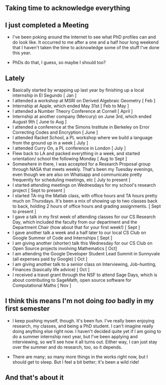 ## Taking time to acknowledge everything

## I just completed a Meeting
- I've been poking around the Internet to see what PhD profiles can and do look like. 
  It occurred to me after a one and a half hour long weekend that I haven't taken the time to acknowledge 
  some of the stuff I've done this year.
  
- PhDs do that, I guess, so maybe I should too?
  
## Lately

- Basically started by wrapping up last year by finishing up a local internship in El Segundo [ Jan ]
- I attended a workshop at MSRI on Derived Algebraic Geometry [ Feb ]
- Internship at Apple, which ended May 31st [ Feb to May ]
- I attended a Number Theory Conference at Cornell [ April ]
- Internship at another company (Mercury) on June 3rd, which ended August 9th [ June to Aug ]
- I attended a conference at the Simons Institute in Berkeley on Error Correcting Codes and Encryption [ June ]
- I attended Racket School, a PL workshop where we build a language from the ground up in a week [ July ]
- I attended Curry On, a PL conference in London [ July ]
- Flew back to LA and packed everything in a week, and started orientation/ school the following Monday [ Aug to Sept ]
- Somewhere in there, I was accepted for a Research Proposal group through NASA that meets weekly. 
  That's been my Tuesday evenings, even though we are also on Whatsapp and communicate pretty
  frequently for scheduling meetings, etc [ July to present ]
- I started attending meetings on Wednesdays for my school's research project [ Sept to present ] 
- I started TA-ing the Matlab class, with office hours and TA hours pretty much on Thursdays. It's been a mix
  of showing up to two classes back to back, holding 2 hours of office hours and grading assignments. [ Sept to present ]
- I gave a talk in my first week of attending classes for our CS Research Day, which included the faculty from
  our department and the Department Chair (how about that for your first week!) [ Sept ] 
- I gave another talk a week and a half later to our local CS Club on Google Summer of Code and Internships [ Sept ]
- I am giving another (shorter) talk this Wednesday for our CS Club on Open Source projects involving Mathematics [ Oct]
- I am attending the Google Developer Student Lead Summit in Sunnyvale (all expenses paid by Google) [ Oct ]
- I am giving another talk to a senior class on Interviewing, Job-hunting, Finances (basically life advice) [ Oct ] 
- I received a travel grant through the NSF to attend Sage Days, which is about contributing to SageMath,
  open source software for Computational Maths [ Nov ]
  
## I think this means I'm not doing *too* badly in my first semester

- I keep pushing myself, though. It's been fun. I've really been enjoying research, my classes, and being a PhD student.
  I can't imagine really doing anything else right now. I haven't decided quite yet if I am going to do a summer internship
  next year, but I've been applying and interviewing, so we'll see how it all turns out. Either way, I can just stay over
  the summer and do research, too, so it depends. 
  
- There are many; so many more things in the works right now, but I should get to sleep. But I feel a bit better; it's been
  a wild ride!
  
## And that's about it
